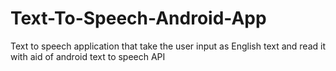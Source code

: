 # Text-To-Speech-Android-App
Text to speech application that take the user input as English text and read it with aid of android text to speech API
